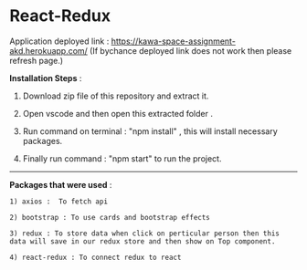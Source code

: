 # React-Redux

Application deployed link : https://kawa-space-assignment-akd.herokuapp.com/
(If bychance deployed link does not work then please refresh page.)


**Installation Steps** :

1) Download zip file of this repository and extract it.

2) Open vscode and then open this extracted folder .

3) Run command on terminal :  "npm install"      , this will install necessary packages.

4) Finally run command :  "npm start"   to run the project.


-------------

**Packages that were used** :

    1) axios :  To fetch api
    
    2) bootstrap : To use cards and bootstrap effects
    
    3) redux : To store data when click on perticular person then this data will save in our redux store and then show on Top component.
    
    4) react-redux : To connect redux to react
    
    
 
